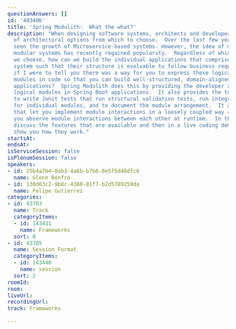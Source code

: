 ```yaml
---
questionAnswers: []
id: '403406'
title: 'Spring Modulith:  What the what?'
description: "When designing software systems, architects and developers have plenty
  of architectural options from which to choose.  Over the last few years, we have
  seen the growth of Microservice-based systems. However, the idea of monolithic,
  modular systems has recently regained popularity.  Regardless of which architecture
  we choose, how can we build the individual applications that comprise our overall
  system such that their structure is evolvable to follow business requirements?\r\nWhat
  if I were to tell you there was a way for you to express these logical application
  modules in code so that you can build well-structured, domain-aligned Spring Boot
  applications?  Spring Modulith does this by providing the developer a way to declare
  logical modules in Spring Boot applications.  It also provides the tooling needed
  to write Junit tests that run structural validation tests, run integration tests
  for individual modules, and to document the module arrangement.  It also has features
  that let you implement module interactions in a loosely coupled way and then lets
  you observe module interactions between each other at runtime.  In this talk, we
  discuss the features that are available and then in a live coding demonstration
  show you how they work."
startsAt: 
endsAt: 
isServiceSession: false
isPlenumSession: false
speakers:
- id: 25b4a764-0ab3-4a6b-b7b6-8e5f5d46dfc6
  name: Glenn Renfro
- id: 130d63c2-9b8c-4380-81f7-b2d5789259da
  name: Felipe Gutierrez
categories:
- id: 43783
  name: Track
  categoryItems:
  - id: 143431
    name: Frameworks
  sort: 0
- id: 43785
  name: Session Format
  categoryItems:
  - id: 143440
    name: session
  sort: 2
roomId: 
room: 
liveUrl: 
recordingUrl: 
track: Frameworks

---
```

